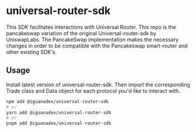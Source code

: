 # universal-router-sdk

This SDK facilitates interactions with Universal Router. This repo is the pancakeswap variation of the original Universal-router-sdk by UniswapLabs. The PancakeSwap implementation makes the necessary changes in order to be compatible with the Pancakeswap smart-router and other existing SDK's.

## Usage

Install latest version of universal-router-sdk. Then import the corresponding Trade class and Data object for each protocol you'd like to interact with.

```sh
npm add @iguanadex/universal-router-sdk
# or
yarn add @iguanadex/universal-router-sdk
# or
pnpm add @iguanadex/universal-router-sdk
```
